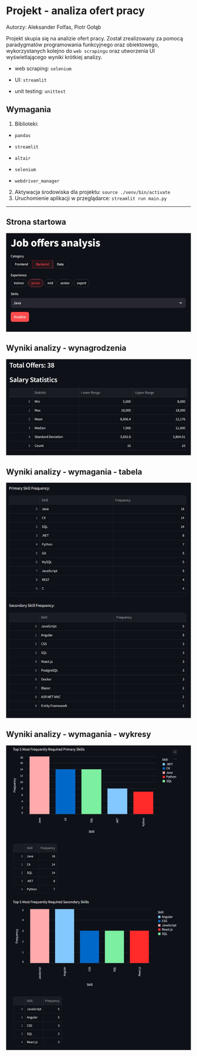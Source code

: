 # Projekt - analiza ofert pracy
Autorzy: Aleksander Folfas, Piotr Gołąb

Projekt skupia się na analizie ofert pracy. Został zrealizowany za pomocą paradygmatów programowania funkcyjnego oraz obiektowego, wykorzystanych kolejno do `web scrapingu` oraz utworzenia UI wyświetlającego wyniki krótkiej analizy.

- web scraping: `selenium`

- UI: `streamlit`

- unit testing: `unittest`


## Wymagania

1. Biblioteki:

- `pandas`

- `streamlit`

- `altair`

- `selenium`

- `webdriver_manager`

2. Aktywacja środowiska dla projektu: `source ./venv/bin/activate`
3. Uruchomienie aplikacji w przeglądarce: `streamlit run main.py`

---
## Strona startowa

![Strona startowa projektu](./assets/landing-page.jpg "Strona startowa")

## Wyniki analizy - wynagrodzenia

![Wyniki analizy - wynagrodzenia](./assets/results-1.jpg "Wyniki analizy - wynagrodzenia")

## Wyniki analizy - wymagania - tabela

![Wyniki analizy - wymagania - tabela](./assets/results-2.jpg "Wyniki analizy - wymagania - tabela")

## Wyniki analizy - wymagania - wykresy

![Wyniki analizy - wymagania - wykresy](./assets/results-3.jpg "Wyniki analizy - wymagania - wykresy")
